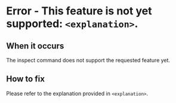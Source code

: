 # Error - This feature is not yet supported: `<explanation>`.

## When it occurs

The inspect command does not support the requested feature yet.

## How to fix

Please refer to the explanation provided in `<explanation>`.
